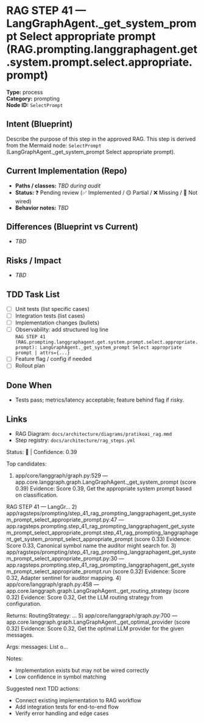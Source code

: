 # RAG STEP 41 — LangGraphAgent._get_system_prompt Select appropriate prompt (RAG.prompting.langgraphagent.get.system.prompt.select.appropriate.prompt)

**Type:** process  
**Category:** prompting  
**Node ID:** `SelectPrompt`

## Intent (Blueprint)
Describe the purpose of this step in the approved RAG. This step is derived from the Mermaid node: `SelectPrompt` (LangGraphAgent._get_system_prompt Select appropriate prompt).

## Current Implementation (Repo)
- **Paths / classes:** _TBD during audit_
- **Status:** ❓ Pending review (✅ Implemented / 🟡 Partial / ❌ Missing / 🔌 Not wired)
- **Behavior notes:** _TBD_

## Differences (Blueprint vs Current)
- _TBD_

## Risks / Impact
- _TBD_

## TDD Task List
- [ ] Unit tests (list specific cases)
- [ ] Integration tests (list cases)
- [ ] Implementation changes (bullets)
- [ ] Observability: add structured log line  
  `RAG STEP 41 (RAG.prompting.langgraphagent.get.system.prompt.select.appropriate.prompt): LangGraphAgent._get_system_prompt Select appropriate prompt | attrs={...}`
- [ ] Feature flag / config if needed
- [ ] Rollout plan

## Done When
- Tests pass; metrics/latency acceptable; feature behind flag if risky.

## Links
- RAG Diagram: `docs/architecture/diagrams/pratikoai_rag.mmd`
- Step registry: `docs/architecture/rag_steps.yml`


<!-- AUTO-AUDIT:BEGIN -->
Status: 🔌  |  Confidence: 0.39

Top candidates:
1) app/core/langgraph/graph.py:529 — app.core.langgraph.graph.LangGraphAgent._get_system_prompt (score 0.39)
   Evidence: Score 0.39, Get the appropriate system prompt based on classification.

RAG STEP 41 — LangGr...
2) app/ragsteps/prompting/step_41_rag_prompting_langgraphagent_get_system_prompt_select_appropriate_prompt.py:47 — app.ragsteps.prompting.step_41_rag_prompting_langgraphagent_get_system_prompt_select_appropriate_prompt.step_41_rag_prompting_langgraphagent_get_system_prompt_select_appropriate_prompt (score 0.33)
   Evidence: Score 0.33, Canonical symbol name the auditor might search for.
3) app/ragsteps/prompting/step_41_rag_prompting_langgraphagent_get_system_prompt_select_appropriate_prompt.py:30 — app.ragsteps.prompting.step_41_rag_prompting_langgraphagent_get_system_prompt_select_appropriate_prompt.run (score 0.32)
   Evidence: Score 0.32, Adapter sentinel for auditor mapping.
4) app/core/langgraph/graph.py:458 — app.core.langgraph.graph.LangGraphAgent._get_routing_strategy (score 0.32)
   Evidence: Score 0.32, Get the LLM routing strategy from configuration.

Returns:
    RoutingStrategy: ...
5) app/core/langgraph/graph.py:700 — app.core.langgraph.graph.LangGraphAgent._get_optimal_provider (score 0.32)
   Evidence: Score 0.32, Get the optimal LLM provider for the given messages.

Args:
    messages: List o...

Notes:
- Implementation exists but may not be wired correctly
- Low confidence in symbol matching

Suggested next TDD actions:
- Connect existing implementation to RAG workflow
- Add integration tests for end-to-end flow
- Verify error handling and edge cases
<!-- AUTO-AUDIT:END -->